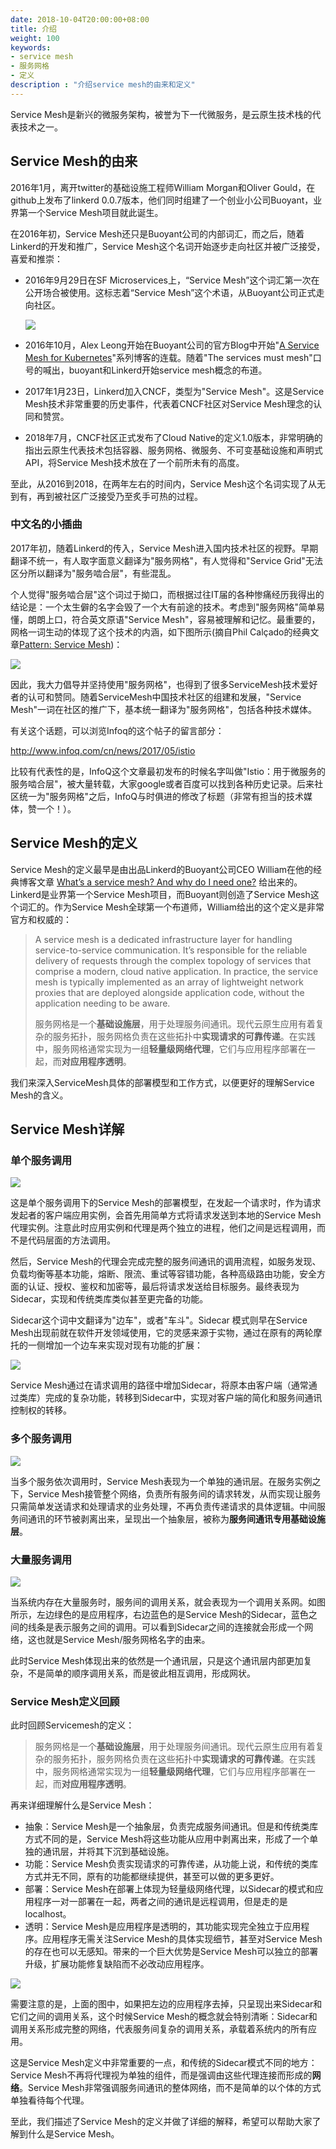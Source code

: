 ```yaml
---
date: 2018-10-04T20:00:00+08:00
title: 介绍
weight: 100
keywords:
- service mesh
- 服务网格
- 定义
description : "介绍service mesh的由来和定义"
---
```


Service Mesh是新兴的微服务架构，被誉为下一代微服务，是云原生技术栈的代表技术之一。

## Service Mesh的由来

2016年1月，离开twitter的基础设施工程师William Morgan和Oliver Gould，在github上发布了linkerd 0.0.7版本，他们同时组建了一个创业小公司Buoyant，业界第一个Service Mesh项目就此诞生。

在2016年初，Service Mesh还只是Buoyant公司的内部词汇，而之后，随着Linkerd的开发和推广，Service Mesh这个名词开始逐步走向社区并被广泛接受，喜爱和推崇：

- 2016年9月29日在SF Microservices上，“Service Mesh”这个词汇第一次在公开场合被使用。这标志着“Service Mesh”这个术语，从Buoyant公司正式走向社区。

  ![](images/service-mesh-first-public.png)

- 2016年10月，Alex Leong开始在Buoyant公司的官方Blog中开始"[A Service Mesh for Kubernetes](https://blog.buoyant.io/2016/10/04/a-service-mesh-for-kubernetes-part-i-top-line-service-metrics/)"系列博客的连载。随着"The services must mesh"口号的喊出，buoyant和Linkerd开始service mesh概念的布道。

- 2017年1月23日，Linkerd加入CNCF，类型为"Service Mesh"。这是Service Mesh技术非常重要的历史事件，代表着CNCF社区对Service Mesh理念的认同和赞赏。

- 2018年7月，CNCF社区正式发布了Cloud Native的定义1.0版本，非常明确的指出云原生代表技术包括容器、服务网格、微服务、不可变基础设施和声明式API，将Service Mesh技术放在了一个前所未有的高度。

至此，从2016到2018，在两年左右的时间内，Service Mesh这个名词实现了从无到有，再到被社区广泛接受乃至炙手可热的过程。

### 中文名的小插曲

2017年初，随着Linkerd的传入，Service Mesh进入国内技术社区的视野。早期翻译不统一，有人取字面意义翻译为"服务网格"，有人觉得和"Service Grid"无法区分所以翻译为"服务啮合层"，有些混乱。

个人觉得"服务啮合层"这个词过于拗口，而根据过往IT届的各种惨痛经历我得出的结论是：一个太生僻的名字会毁了一个大有前途的技术。考虑到"服务网格"简单易懂，朗朗上口，符合英文原语"Service Mesh"，容易被理解和记忆。最重要的，网格一词生动的体现了这个技术的内涵，如下图所示(摘自Phil Calçado的经典文章[Pattern: Service Mesh](http://philcalcado.com/2017/08/03/pattern_service_mesh.html))：

![](images/mesh.png)

因此，我大力倡导并坚持使用"服务网格"，也得到了很多ServiceMesh技术爱好者的认可和赞同。随着ServiceMesh中国技术社区的组建和发展，"Service Mesh"一词在社区的推广下，基本统一翻译为"服务网格"，包括各种技术媒体。

有关这个话题，可以浏览Infoq的这个帖子的留言部分：

http://www.infoq.com/cn/news/2017/05/istio

比较有代表性的是，InfoQ这个文章最初发布的时候名字叫做"Istio：用于微服务的服务啮合层"，被大量转载，大家google或者百度可以找到各种历史记录。后来社区统一为"服务网格"之后，InfoQ与时俱进的修改了标题（非常有担当的技术媒体，赞一个！）。

## Service Mesh的定义

Service Mesh的定义最早是由出品Linkerd的Buoyant公司CEO William在他的经典博客文章 [What’s a service mesh? And why do I need one?](https://blog.buoyant.io/2017/04/25/whats-a-service-mesh-and-why-do-i-need-one/) 给出来的。Linkerd是业界第一个Service Mesh项目，而Buoyant则创造了Service Mesh这个词汇的。作为Service Mesh全球第一个布道师，William给出的这个定义是非常官方和权威的：

> A service mesh is a dedicated infrastructure layer for handling service-to-service communication. It’s responsible for the reliable delivery of requests through the complex topology of services that comprise a modern, cloud native application. In practice, the service mesh is typically implemented as an array of lightweight network proxies that are deployed alongside application code, without the application needing to be aware. 
>
> 服务网格是一个**基础设施层**，用于处理服务间通讯。现代云原生应用有着复杂的服务拓扑，服务网格负责在这些拓扑中**实现请求的可靠传递**。在实践中，服务网格通常实现为一组**轻量级网络代理**，它们与应用程序部署在一起，而**对应用程序透明**。

我们来深入ServiceMesh具体的部署模型和工作方式，以便更好的理解Service Mesh的含义。

## Service Mesh详解

### 单个服务调用

![](images/qcon-ppt-7.jpg)

这是单个服务调用下的Service Mesh的部署模型，在发起一个请求时，作为请求发起者的客户端应用实例，会首先用简单方式将请求发送到本地的Service Mesh代理实例。注意此时应用实例和代理是两个独立的进程，他们之间是远程调用，而不是代码层面的方法调用。

然后，Service Mesh的代理会完成完整的服务间通讯的调用流程，如服务发现、负载均衡等基本功能，熔断、限流、重试等容错功能，各种高级路由功能，安全方面的认证、授权、鉴权和加密等，最后将请求发送给目标服务。最终表现为Sidecar，实现和传统类库类似甚至更完备的功能。

Sidecar这个词中文翻译为"边车"，或者"车斗"。Sidecar 模式则早在Service Mesh出现前就在软件开发领域使用，它的灵感来源于实物，通过在原有的两轮摩托的一侧增加一个边车来实现对现有功能的扩展：

![](images/qcon-ppt-8.jpg)

Service Mesh通过在请求调用的路径中增加Sidecar，将原本由客户端（通常通过类库）完成的复杂功能，转移到Sidecar中，实现对客户端的简化和服务间通讯控制权的转移。

### 多个服务调用

![](images/qcon-ppt-9.jpg)

当多个服务依次调用时，Service Mesh表现为一个单独的通讯层。在服务实例之下，Service Mesh接管整个网络，负责所有服务间的请求转发，从而实现让服务只需简单发送请求和处理请求的业务处理，不再负责传递请求的具体逻辑。中间服务间通讯的环节被剥离出来，呈现出一个抽象层，被称为**服务间通讯专用基础设施层**。

### 大量服务调用

![](images/qcon-ppt-10.jpg)

当系统内存在大量服务时，服务间的调用关系，就会表现为一个调用关系网。如图所示，左边绿色的是应用程序，右边蓝色的是Service Mesh的Sidecar，蓝色之间的线条是表示服务之间的调用。可以看到Sidecar之间的连接就会形成一个网络，这也就是Service Mesh/服务网格名字的由来。

此时Service Mesh体现出来的依然是一个通讯层，只是这个通讯层内部更加复杂，不是简单的顺序调用关系，而是彼此相互调用，形成网状。

### Service Mesh定义回顾

此时回顾Servicemesh的定义：

> 服务网格是一个**基础设施层**，用于处理服务间通讯。现代云原生应用有着复杂的服务拓扑，服务网格负责在这些拓扑中**实现请求的可靠传递**。在实践中，服务网格通常实现为一组**轻量级网络代理**，它们与应用程序部署在一起，而**对应用程序透明**。

再来详细理解什么是Service Mesh：

- 抽象：Service Mesh是一个抽象层，负责完成服务间通讯。但是和传统类库方式不同的是，Service Mesh将这些功能从应用中剥离出来，形成了一个单独的通讯层，并将其下沉到基础设施。
- 功能：Service Mesh负责实现请求的可靠传递，从功能上说，和传统的类库方式并无不同，原有的功能都继续提供，甚至可以做的更多更好。
- 部署：Service Mesh在部署上体现为轻量级网络代理，以Sidecar的模式和应用程序一对一部署在一起，两者之间的通讯是远程调用，但是走的是localhost。
- 透明：Service Mesh是应用程序是透明的，其功能实现完全独立于应用程序。应用程序无需关注Service Mesh的具体实现细节，甚至对Service Mesh的存在也可以无感知。带来的一个巨大优势是Service Mesh可以独立的部署升级，扩展功能修复缺陷而不必改动应用程序。

![](images/qcon-ppt-11.jpg)

需要注意的是，上面的图中，如果把左边的应用程序去掉，只呈现出来Sidecar和它们之间的调用关系，这个时候Service Mesh的概念就会特别清晰：Sidecar和调用关系形成完整的网络，代表服务间复杂的调用关系，承载着系统内的所有应用。

这是Service Mesh定义中非常重要的一点，和传统的Sidecar模式不同的地方：Service Mesh不再将代理视为单独的组件，而是强调由这些代理连接而形成的**网络**。Service Mesh非常强调服务间通讯的整体网络，而不是简单的以个体的方式单独看待每个代理。

至此，我们描述了Service Mesh的定义并做了详细的解释，希望可以帮助大家了解到什么是Service Mesh。

